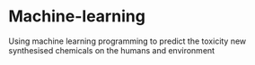 # Machine-learning
Using machine learning programming to predict the toxicity  new synthesised chemicals on the humans and environment
